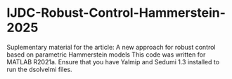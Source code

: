 # IJDC-Robust-Control-Hammerstein-2025
Suplementary material for the article: A new approach for robust control based on parametric Hammerstein models
This code was written for MATLAB R2021a. Ensure that you have Yalmip and Sedumi 1.3 installed to run the dsolvelmi files.
